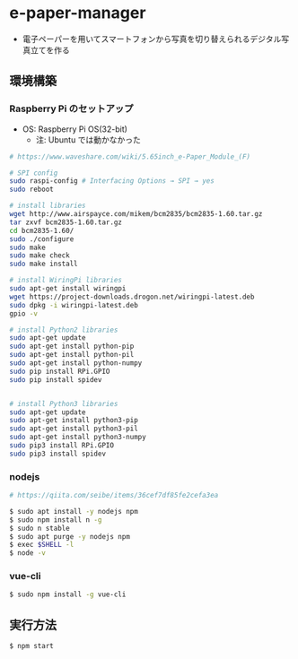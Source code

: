 # e-paper-manager
- 電子ペーパーを用いてスマートフォンから写真を切り替えられるデジタル写真立てを作る

## 環境構築

### Raspberry Pi のセットアップ
- OS: Raspberry Pi OS(32-bit)
  - 注: Ubuntu では動かなかった

```.sh
# https://www.waveshare.com/wiki/5.65inch_e-Paper_Module_(F)

# SPI config
sudo raspi-config # Interfacing Options → SPI → yes
sudo reboot

# install libraries
wget http://www.airspayce.com/mikem/bcm2835/bcm2835-1.60.tar.gz
tar zxvf bcm2835-1.60.tar.gz 
cd bcm2835-1.60/
sudo ./configure
sudo make
sudo make check
sudo make install

# install WiringPi libraries
sudo apt-get install wiringpi
wget https://project-downloads.drogon.net/wiringpi-latest.deb
sudo dpkg -i wiringpi-latest.deb
gpio -v

# install Python2 libraries
sudo apt-get update
sudo apt-get install python-pip
sudo apt-get install python-pil
sudo apt-get install python-numpy
sudo pip install RPi.GPIO
sudo pip install spidev


# install Python3 libraries
sudo apt-get update
sudo apt-get install python3-pip
sudo apt-get install python3-pil
sudo apt-get install python3-numpy
sudo pip3 install RPi.GPIO
sudo pip3 install spidev
```


### nodejs
```.sh
# https://qiita.com/seibe/items/36cef7df85fe2cefa3ea

$ sudo apt install -y nodejs npm
$ sudo npm install n -g
$ sudo n stable
$ sudo apt purge -y nodejs npm
$ exec $SHELL -l
$ node -v
```

### vue-cli
```.sh
$ sudo npm install -g vue-cli
```

## 実行方法
```.sh
$ npm start
```

